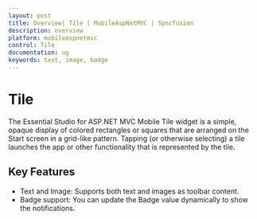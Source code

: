 ```yaml
---
layout: post
title: Overview| Tile | MobileAspNetMVC | Syncfusion
description: overview
platform: mobileaspnetmvc
control: Tile
documentation: ug
keywords: text, image, badge
---
```


# Tile

The Essential Studio for ASP.NET MVC Mobile Tile widget is a simple, opaque display of colored rectangles or squares that are arranged on the Start screen in a grid-like pattern. Tapping (or otherwise selecting) a tile launches the app or other functionality that is represented by the tile.

## Key Features

* Text and Image: Supports both text and images as toolbar content.
* Badge support: You can update the Badge value dynamically to show the notifications.



